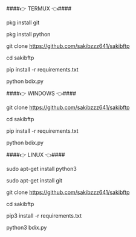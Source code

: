 ####👉 TERMUX 👈####

pkg install git

pkg install python

git clone https://github.com/sakibzzz641/sakibftp

cd sakibftp

pip install -r requirements.txt

python bdix.py

####👉 WINDOWS 👈####

git clone https://github.com/sakibzzz641/sakibftp

cd sakibftp

pip install -r requirements.txt

python bdix.py

####👉 LINUX 👈####

sudo apt-get install python3

sudo apt-get install git

git clone https://github.com/sakibzzz641/sakibftp

cd sakibftp

pip3 install -r requirements.txt

python3 bdix.py
